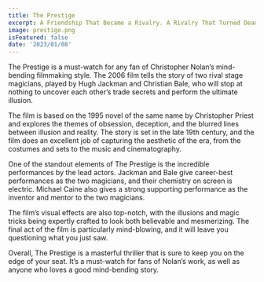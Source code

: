 ```yaml
---
title: The Prestige
excerpt: A Friendship That Became a Rivalry. A Rivalry That Turned Deadly. Are You Watching Closely?
image: prestige.png
isFeatured: false
date: '2023/01/08'
---
```


The Prestige is a must-watch for any fan of Christopher Nolan’s mind-bending filmmaking style. The 2006 film tells the story of two rival stage magicians, played by Hugh Jackman and Christian Bale, who will stop at nothing to uncover each other’s trade secrets and perform the ultimate illusion.

The film is based on the 1995 novel of the same name by Christopher Priest and explores the themes of obsession, deception, and the blurred lines between illusion and reality. The story is set in the late 19th century, and the film does an excellent job of capturing the aesthetic of the era, from the costumes and sets to the music and cinematography.

One of the standout elements of The Prestige is the incredible performances by the lead actors. Jackman and Bale give career-best performances as the two magicians, and their chemistry on screen is electric. Michael Caine also gives a strong supporting performance as the inventor and mentor to the two magicians.

The film’s visual effects are also top-notch, with the illusions and magic tricks being expertly crafted to look both believable and mesmerizing. The final act of the film is particularly mind-blowing, and it will leave you questioning what you just saw.

Overall, The Prestige is a masterful thriller that is sure to keep you on the edge of your seat. It’s a must-watch for fans of Nolan’s work, as well as anyone who loves a good mind-bending story.
